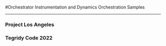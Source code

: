 #Orchestrator Instrumentation and Dynamics Orchestration Samples

***

### Project Los Angeles
### Tegridy Code 2022
